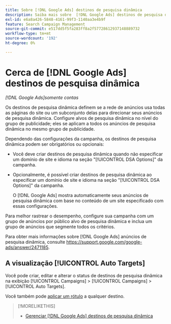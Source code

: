 ```yaml
---
title: Sobre [!DNL Google Ads] destinos de pesquisa dinâmica
description: Saiba mais sobre  [!DNL Google Ads] destinos de pesquisa dinâmica.
exl-id: e6a8a426-5848-4161-99f3-1140aa3e4b9f
feature: Search Campaign Management
source-git-commit: e517dd5f5fa283ff8a2f57728612937148889732
workflow-type: tm+mt
source-wordcount: '192'
ht-degree: 0%

---
```


# Cerca de [!DNL Google Ads] destinos de pesquisa dinâmica

*[!DNL Google Ads]somente contas*

Os destinos de pesquisa dinâmica definem se a rede de anúncios usa todas as páginas do site ou um subconjunto delas para direcionar seus anúncios de pesquisa dinâmica. Configure alvos de pesquisa dinâmica no nível do grupo de publicidade; eles se aplicam a todos os anúncios de pesquisa dinâmica no mesmo grupo de publicidade.

Dependendo das configurações da campanha, os destinos de pesquisa dinâmica podem ser obrigatórios ou opcionais:

* Você deve criar destinos de pesquisa dinâmica quando não especificar um domínio de site e idioma na seção &quot;[!UICONTROL DSA Options]&quot; da campanha.

* Opcionalmente, é possível criar destinos de pesquisa dinâmica ao especificar um domínio de site e idioma na seção &quot;[!UICONTROL DSA Options]&quot; da campanha.

  O [!DNL Google Ads] mostra automaticamente seus anúncios de pesquisa dinâmica com base no conteúdo de um site especificado com essas configurações.

Para melhor rastrear o desempenho, configure sua campanha com um grupo de anúncios por público alvo de pesquisa dinâmica e inclua um grupo de anúncios que segmente todos os critérios.

Para obter mais informações sobre [!DNL Google Ads] anúncios de pesquisa dinâmica, consulte https://support.google.com/google-ads/answer/2471185.

## A visualização [!UICONTROL Auto Targets]

Você pode criar, editar e alterar o status de destinos de pesquisa dinâmica na exibição [!UICONTROL Campaigns] > [!UICONTROL Campaigns] > [!UICONTROL Auto Targets].

Você também pode [aplicar um rótulo](/help/search-social-commerce/campaign-management/label-classifications/classification-values-assign-campaign-management.md) a qualquer destino.

>[!MORELIKETHIS]
>
>* [Gerenciar [!DNL Google Ads] destinos de pesquisa dinâmica](dynamic-search-target-manage.md)
